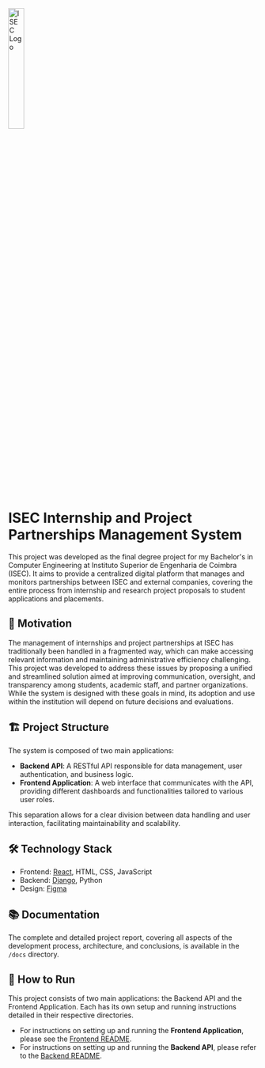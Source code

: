 <img src="https://www.isec.pt/assets_isec/logo-isec-transparente.png" alt="ISEC Logo" width="25%" />

# ISEC Internship and Project Partnerships Management System

This project was developed as the final degree project for my Bachelor's in Computer Engineering at Instituto Superior de Engenharia de Coimbra (ISEC). It aims to provide a centralized digital platform that manages and monitors partnerships between ISEC and external companies, covering the entire process from internship and research project proposals to student applications and placements.


## 🎯 Motivation

The management of internships and project partnerships at ISEC has traditionally been handled in a fragmented way, which can make accessing relevant information and maintaining administrative efficiency challenging. This project was developed to address these issues by proposing a unified and streamlined solution aimed at improving communication, oversight, and transparency among students, academic staff, and partner organizations. While the system is designed with these goals in mind, its adoption and use within the institution will depend on future decisions and evaluations.


## 🏗️ Project Structure

The system is composed of two main applications:

- **Backend API**: A RESTful API responsible for data management, user authentication, and business logic.
- **Frontend Application**: A web interface that communicates with the API, providing different dashboards and functionalities tailored to various user roles.

This separation allows for a clear division between data handling and user interaction, facilitating maintainability and scalability.


## 🛠️ Technology Stack

- Frontend: [React](https://reactjs.org/), HTML, CSS, JavaScript 
- Backend: [Django](https://www.djangoproject.com/), Python
- Design: [Figma](https://www.figma.com/)


## 📚 Documentation

The complete and detailed project report, covering all aspects of the development process, architecture, and conclusions, is available in the `/docs` directory.


## 🚀 How to Run

This project consists of two main applications: the Backend API and the Frontend Application. Each has its own setup and running instructions detailed in their respective directories.

- For instructions on setting up and running the **Frontend Application**, please see the [Frontend README](./frontend/README.md).
- For instructions on setting up and running the **Backend API**, please refer to the [Backend README](./backend/README.md).